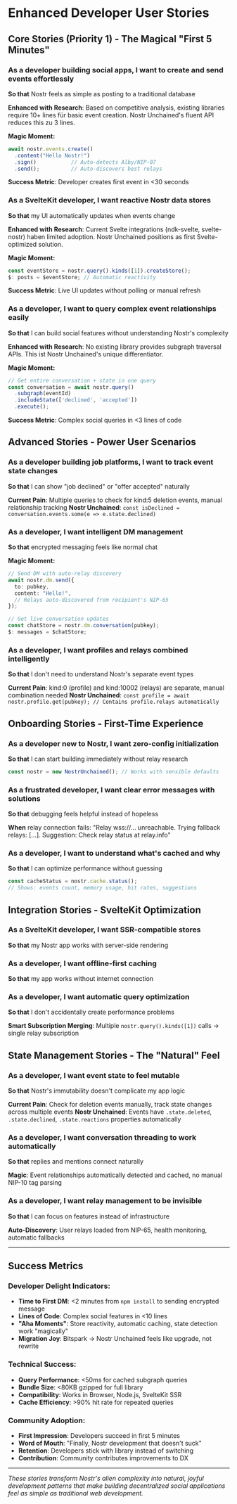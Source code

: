 # Enhanced Developer User Stories

## Core Stories (Priority 1) - The Magical "First 5 Minutes"

### As a developer building social apps, I want to create and send events effortlessly
**So that** Nostr feels as simple as posting to a traditional database

**Enhanced with Research**: Based on competitive analysis, existing libraries require 10+ lines für basic event creation. Nostr Unchained's fluent API reduces this zu 3 lines.

**Magic Moment:**
```typescript
await nostr.events.create()
  .content("Hello Nostr!")
  .sign()           // Auto-detects Alby/NIP-07
  .send();          // Auto-discovers best relays
```

**Success Metric**: Developer creates first event in <30 seconds

### As a SvelteKit developer, I want reactive Nostr data stores
**So that** my UI automatically updates when events change

**Enhanced with Research**: Current Svelte integrations (ndk-svelte, svelte-nostr) haben limited adoption. Nostr Unchained positions as first Svelte-optimized solution.

**Magic Moment:**
```typescript
const eventStore = nostr.query().kinds([1]).createStore();
$: posts = $eventStore; // Automatic reactivity
```

**Success Metric**: Live UI updates without polling or manual refresh

### As a developer, I want to query complex event relationships easily  
**So that** I can build social features without understanding Nostr's complexity

**Enhanced with Research**: No existing library provides subgraph traversal APIs. This ist Nostr Unchained's unique differentiator.

**Magic Moment:**
```typescript
// Get entire conversation + state in one query
const conversation = await nostr.query()
  .subgraph(eventId)
  .includeState(['declined', 'accepted'])
  .execute();
```

**Success Metric**: Complex social queries in <3 lines of code

## Advanced Stories - Power User Scenarios

### As a developer building job platforms, I want to track event state changes
**So that** I can show "job declined" or "offer accepted" naturally

**Current Pain**: Multiple queries to check for kind:5 deletion events, manual relationship tracking
**Nostr Unchained**: `const isDeclined = conversation.events.some(e => e.state.declined)`

### As a developer, I want intelligent DM management  
**So that** encrypted messaging feels like normal chat

**Magic Moment:**
```typescript
// Send DM with auto-relay discovery
await nostr.dm.send({
  to: pubkey,
  content: "Hello!",
  // Relays auto-discovered from recipient's NIP-65
});

// Get live conversation updates
const chatStore = nostr.dm.conversation(pubkey);
$: messages = $chatStore;
```

### As a developer, I want profiles and relays combined intelligently
**So that** I don't need to understand Nostr's separate event types

**Current Pain**: kind:0 (profile) and kind:10002 (relays) are separate, manual combination needed
**Nostr Unchained**: `const profile = await nostr.profile.get(pubkey); // Contains profile.relays automatically`

## Onboarding Stories - First-Time Experience

### As a developer new to Nostr, I want zero-config initialization
**So that** I can start building immediately without relay research

```typescript
const nostr = new NostrUnchained(); // Works with sensible defaults
```

### As a frustrated developer, I want clear error messages with solutions
**So that** debugging feels helpful instead of hopeless

**When** relay connection fails: "Relay wss://... unreachable. Trying fallback relays: [...]. Suggestion: Check relay status at relay.info"

### As a developer, I want to understand what's cached and why
**So that** I can optimize performance without guessing

```typescript
const cacheStatus = nostr.cache.status();
// Shows: events count, memory usage, hit rates, suggestions
```

## Integration Stories - SvelteKit Optimization

### As a SvelteKit developer, I want SSR-compatible stores
**So that** my Nostr app works with server-side rendering

### As a developer, I want offline-first caching
**So that** my app works without internet connection

### As a developer, I want automatic query optimization
**So that** I don't accidentally create performance problems

**Smart Subscription Merging**: Multiple `nostr.query().kinds([1])` calls → single relay subscription

## State Management Stories - The "Natural" Feel

### As a developer, I want event state to feel mutable
**So that** Nostr's immutability doesn't complicate my app logic

**Current Pain**: Check for deletion events manually, track state changes across multiple events
**Nostr Unchained**: Events have `.state.deleted`, `.state.declined`, `.state.reactions` properties automatically

### As a developer, I want conversation threading to work automatically
**So that** replies and mentions connect naturally

**Magic**: Event relationships automatically detected and cached, no manual NIP-10 tag parsing

### As a developer, I want relay management to be invisible
**So that** I can focus on features instead of infrastructure

**Auto-Discovery**: User relays loaded from NIP-65, health monitoring, automatic fallbacks

---

## Success Metrics

### Developer Delight Indicators:
- **Time to First DM**: <2 minutes from `npm install` to sending encrypted message
- **Lines of Code**: Complex social features in <10 lines  
- **"Aha Moments"**: Store reactivity, automatic caching, state detection work "magically"
- **Migration Joy**: Bitspark → Nostr Unchained feels like upgrade, not rewrite

### Technical Success:
- **Query Performance**: <50ms for cached subgraph queries
- **Bundle Size**: <80KB gzipped for full library
- **Compatibility**: Works in Browser, Node.js, SvelteKit SSR
- **Cache Efficiency**: >90% hit rate for repeated queries

### Community Adoption:
- **First Impression**: Developers succeed in first 5 minutes  
- **Word of Mouth**: "Finally, Nostr development that doesn't suck"
- **Retention**: Developers stick with library instead of switching
- **Contribution**: Community contributes improvements to DX

---

*These stories transform Nostr's alien complexity into natural, joyful development patterns that make building decentralized social applications feel as simple as traditional web development.* 